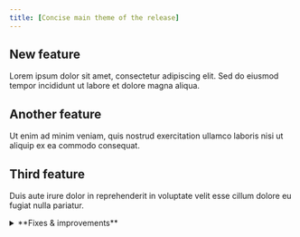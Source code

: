 ```yaml
---
title: [Concise main theme of the release]
---
```


## New feature

Lorem ipsum dolor sit amet, consectetur adipiscing elit. Sed do eiusmod tempor incididunt ut labore et dolore magna aliqua.

## Another feature

Ut enim ad minim veniam, quis nostrud exercitation ullamco laboris nisi ut aliquip ex ea commodo consequat.

## Third feature

Duis aute irure dolor in reprehenderit in voluptate velit esse cillum dolore eu fugiat nulla pariatur.

<details>
<summary>**Fixes & improvements**</summary>

- **Instant restore defaults**

  Updated default instant restore settings for new projects. Instant restore lets you recover your database to any point in time within your configured window. Previously, new projects were set to the maximum restore window for their plan; now they default to 6 hours for Free plan projects and 1 day for paid plans. You can adjust your restore window anytime in your project settings.

</details>
